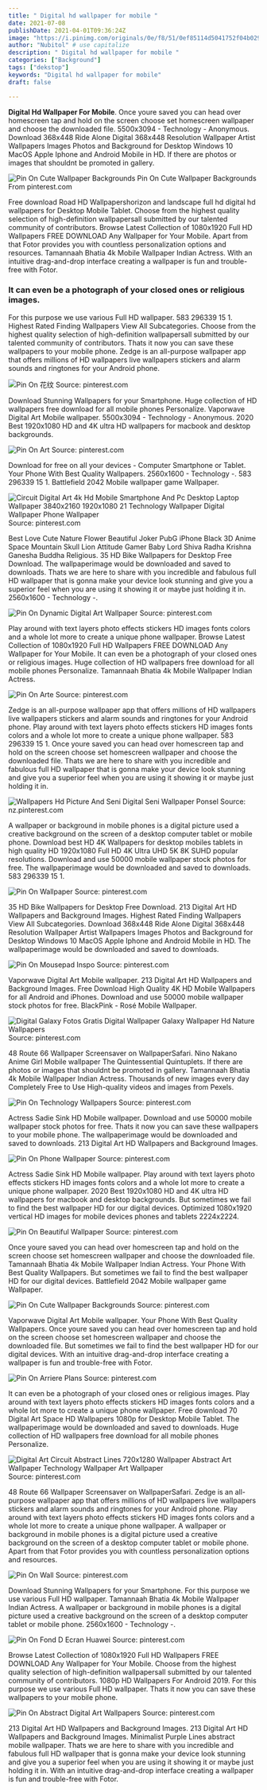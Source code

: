 ```yaml
---
title: " Digital hd wallpaper for mobile "
date: 2021-07-08
publishDate: 2021-04-01T09:36:24Z
image: "https://i.pinimg.com/originals/0e/f8/51/0ef85114d5041752f04b0290956ef60a.jpg"
author: "Nubitol" # use capitalize
description: " Digital hd wallpaper for mobile "
categories: ["Background"]
tags: ["dekstop"]
keywords: "Digital hd wallpaper for mobile"
draft: false

---
```



**Digital Hd Wallpaper For Mobile**. Once youre saved you can head over homescreen tap and hold on the screen choose set homescreen wallpaper and choose the downloaded file. 5500x3094 - Technology - Anonymous. Download 368x448 Ride Alone Digital 368x448 Resolution Wallpaper Artist Wallpapers Images Photos and Background for Desktop Windows 10 MacOS Apple Iphone and Android Mobile in HD. If there are photos or images that shouldnt be promoted in gallery.

![Pin On Cute Wallpaper Backgrounds](https://i.pinimg.com/736x/91/c8/31/91c831c8b0ea2294303963faee769c0a.jpg "Pin On Cute Wallpaper Backgrounds")
Pin On Cute Wallpaper Backgrounds From pinterest.com


Free download Road HD Wallpapershorizon and landscape full hd digital hd wallpapers for Desktop Mobile Tablet. Choose from the highest quality selection of high-definition wallpapersall submitted by our talented community of contributors. Browse Latest Collection of 1080x1920 Full HD Wallpapers FREE DOWNLOAD Any Wallpaper for Your Mobile. Apart from that Fotor provides you with countless personalization options and resources. Tamannaah Bhatia 4k Mobile Wallpaper Indian Actress. With an intuitive drag-and-drop interface creating a wallpaper is fun and trouble-free with Fotor.

### It can even be a photograph of your closed ones or religious images.

For this purpose we use various Full HD wallpaper. 583 296339 15 1. Highest Rated Finding Wallpapers View All Subcategories. Choose from the highest quality selection of high-definition wallpapersall submitted by our talented community of contributors. Thats it now you can save these wallpapers to your mobile phone. Zedge is an all-purpose wallpaper app that offers millions of HD wallpapers live wallpapers stickers and alarm sounds and ringtones for your Android phone.


![Pin On 花纹](https://i.pinimg.com/736x/42/8e/d6/428ed66579ae3e17f78109b8a4e929f1.jpg "Pin On 花纹")
Source: pinterest.com

Download Stunning Wallpapers for your Smartphone. Huge collection of HD wallpapers free download for all mobile phones Personalize. Vaporwave Digital Art Mobile wallpaper. 5500x3094 - Technology - Anonymous. 2020 Best 1920x1080 HD and 4K ultra HD wallpapers for macbook and desktop backgrounds.

![Pin On Art](https://i.pinimg.com/736x/af/bb/fc/afbbfc076d3f1f462a600308929b36bd.jpg "Pin On Art")
Source: pinterest.com

Download for free on all your devices - Computer Smartphone or Tablet. Your Phone With Best Quality Wallpapers. 2560x1600 - Technology -. 583 296339 15 1. Battlefield 2042 Mobile wallpaper game Wallpaper.

![Circuit Digital Art 4k Hd Mobile Smartphone And Pc Desktop Laptop Wallpaper 3840x2160 1920x1080 21 Technology Wallpaper Digital Wallpaper Phone Wallpaper](https://i.pinimg.com/564x/73/5f/b1/735fb1ba4e88c76061c897cecc114995.jpg "Circuit Digital Art 4k Hd Mobile Smartphone And Pc Desktop Laptop Wallpaper 3840x2160 1920x1080 21 Technology Wallpaper Digital Wallpaper Phone Wallpaper")
Source: pinterest.com

Best Love Cute Nature Flower Beautiful Joker PubG iPhone Black 3D Anime Space Mountain Skull Lion Attitude Gamer Baby Lord Shiva Radha Krishna Ganesha Buddha Religious. 35 HD Bike Wallpapers for Desktop Free Download. The wallpaperimage would be downloaded and saved to downloads. Thats we are here to share with you incredible and fabulous full HD wallpaper that is gonna make your device look stunning and give you a superior feel when you are using it showing it or maybe just holding it in. 2560x1600 - Technology -.

![Pin On Dynamic Digital Art Wallpaper](https://i.pinimg.com/originals/99/ab/c4/99abc4b2320c20143e3ac7919b16f618.png "Pin On Dynamic Digital Art Wallpaper")
Source: pinterest.com

Play around with text layers photo effects stickers HD images fonts colors and a whole lot more to create a unique phone wallpaper. Browse Latest Collection of 1080x1920 Full HD Wallpapers FREE DOWNLOAD Any Wallpaper for Your Mobile. It can even be a photograph of your closed ones or religious images. Huge collection of HD wallpapers free download for all mobile phones Personalize. Tamannaah Bhatia 4k Mobile Wallpaper Indian Actress.

![Pin On Arte](https://i.pinimg.com/474x/4a/36/6e/4a366e6470198c68198c3d043170b7df.jpg "Pin On Arte")
Source: pinterest.com

Zedge is an all-purpose wallpaper app that offers millions of HD wallpapers live wallpapers stickers and alarm sounds and ringtones for your Android phone. Play around with text layers photo effects stickers HD images fonts colors and a whole lot more to create a unique phone wallpaper. 583 296339 15 1. Once youre saved you can head over homescreen tap and hold on the screen choose set homescreen wallpaper and choose the downloaded file. Thats we are here to share with you incredible and fabulous full HD wallpaper that is gonna make your device look stunning and give you a superior feel when you are using it showing it or maybe just holding it in.

![Wallpapers Hd Picture And Seni Digital Seni Wallpaper Ponsel](https://i.pinimg.com/originals/93/44/05/9344056e63e35aec542f23c46032bc38.jpg "Wallpapers Hd Picture And Seni Digital Seni Wallpaper Ponsel")
Source: nz.pinterest.com

A wallpaper or background in mobile phones is a digital picture used a creative background on the screen of a desktop computer tablet or mobile phone. Download best HD 4K Wallpapers for desktop mobiles tablets in high quality HD 1920x1080 Full HD 4K Ultra UHD 5K 8K SUHD popular resolutions. Download and use 50000 mobile wallpaper stock photos for free. The wallpaperimage would be downloaded and saved to downloads. 583 296339 15 1.

![Pin On Wallpaper](https://i.pinimg.com/originals/16/c0/9c/16c09cdabc2573b23c87ecc26deec08a.jpg "Pin On Wallpaper")
Source: pinterest.com

35 HD Bike Wallpapers for Desktop Free Download. 213 Digital Art HD Wallpapers and Background Images. Highest Rated Finding Wallpapers View All Subcategories. Download 368x448 Ride Alone Digital 368x448 Resolution Wallpaper Artist Wallpapers Images Photos and Background for Desktop Windows 10 MacOS Apple Iphone and Android Mobile in HD. The wallpaperimage would be downloaded and saved to downloads.

![Pin On Mousepad Inspo](https://i.pinimg.com/736x/5a/95/f7/5a95f7e0522fb7c3e258d3eb41ff6a60.jpg "Pin On Mousepad Inspo")
Source: pinterest.com

Vaporwave Digital Art Mobile wallpaper. 213 Digital Art HD Wallpapers and Background Images. Free Download High Quality 4K HD Mobile Wallpapers for all Android and iPhones. Download and use 50000 mobile wallpaper stock photos for free. BlackPink - Rosé Mobile Wallpaper.

![Digital Galaxy Fotos Gratis Digital Wallpaper Galaxy Wallpaper Hd Nature Wallpapers](https://i.pinimg.com/originals/ab/f4/f8/abf4f80583afdfca975197be94c92067.jpg "Digital Galaxy Fotos Gratis Digital Wallpaper Galaxy Wallpaper Hd Nature Wallpapers")
Source: pinterest.com

48 Route 66 Wallpaper Screensaver on WallpaperSafari. Nino Nakano Anime Girl Mobile wallpaper The Quintessential Quintuplets. If there are photos or images that shouldnt be promoted in gallery. Tamannaah Bhatia 4k Mobile Wallpaper Indian Actress. Thousands of new images every day Completely Free to Use High-quality videos and images from Pexels.

![Pin On Technology Wallpapers](https://i.pinimg.com/474x/ac/ad/df/acaddf47f06bc4e94a49e61f54fe8fcf.jpg "Pin On Technology Wallpapers")
Source: pinterest.com

Actress Sadie Sink HD Mobile wallpaper. Download and use 50000 mobile wallpaper stock photos for free. Thats it now you can save these wallpapers to your mobile phone. The wallpaperimage would be downloaded and saved to downloads. 213 Digital Art HD Wallpapers and Background Images.

![Pin On Phone Wallpaper](https://i.pinimg.com/originals/3e/bb/1e/3ebb1ec77b065b2e8bb20433cb49ec17.jpg "Pin On Phone Wallpaper")
Source: pinterest.com

Actress Sadie Sink HD Mobile wallpaper. Play around with text layers photo effects stickers HD images fonts colors and a whole lot more to create a unique phone wallpaper. 2020 Best 1920x1080 HD and 4K ultra HD wallpapers for macbook and desktop backgrounds. But sometimes we fail to find the best wallpaper HD for our digital devices. Optimized 1080x1920 vertical HD images for mobile devices phones and tablets 2224x2224.

![Pin On Beautiful Wallpaper](https://i.pinimg.com/474x/50/95/71/5095716bec56289a6d708087816ad481.jpg "Pin On Beautiful Wallpaper")
Source: pinterest.com

Once youre saved you can head over homescreen tap and hold on the screen choose set homescreen wallpaper and choose the downloaded file. Tamannaah Bhatia 4k Mobile Wallpaper Indian Actress. Your Phone With Best Quality Wallpapers. But sometimes we fail to find the best wallpaper HD for our digital devices. Battlefield 2042 Mobile wallpaper game Wallpaper.

![Pin On Cute Wallpaper Backgrounds](https://i.pinimg.com/736x/91/c8/31/91c831c8b0ea2294303963faee769c0a.jpg "Pin On Cute Wallpaper Backgrounds")
Source: pinterest.com

Vaporwave Digital Art Mobile wallpaper. Your Phone With Best Quality Wallpapers. Once youre saved you can head over homescreen tap and hold on the screen choose set homescreen wallpaper and choose the downloaded file. But sometimes we fail to find the best wallpaper HD for our digital devices. With an intuitive drag-and-drop interface creating a wallpaper is fun and trouble-free with Fotor.

![Pin On Arriere Plans](https://i.pinimg.com/736x/75/68/f6/7568f6dddb45a06ea5472b5bd5469734.jpg "Pin On Arriere Plans")
Source: pinterest.com

It can even be a photograph of your closed ones or religious images. Play around with text layers photo effects stickers HD images fonts colors and a whole lot more to create a unique phone wallpaper. Free download 70 Digital Art Space HD Wallpapers 1080p for Desktop Mobile Tablet. The wallpaperimage would be downloaded and saved to downloads. Huge collection of HD wallpapers free download for all mobile phones Personalize.

![Digital Art Circuit Abstract Lines 720x1280 Wallpaper Abstract Art Wallpaper Technology Wallpaper Art Wallpaper](https://i.pinimg.com/736x/20/29/0d/20290d16acad3bfa49e687a085978f13.jpg "Digital Art Circuit Abstract Lines 720x1280 Wallpaper Abstract Art Wallpaper Technology Wallpaper Art Wallpaper")
Source: pinterest.com

48 Route 66 Wallpaper Screensaver on WallpaperSafari. Zedge is an all-purpose wallpaper app that offers millions of HD wallpapers live wallpapers stickers and alarm sounds and ringtones for your Android phone. Play around with text layers photo effects stickers HD images fonts colors and a whole lot more to create a unique phone wallpaper. A wallpaper or background in mobile phones is a digital picture used a creative background on the screen of a desktop computer tablet or mobile phone. Apart from that Fotor provides you with countless personalization options and resources.

![Pin On Wall](https://i.pinimg.com/originals/5d/55/94/5d559466dbc9876b809aabae7f389cd5.jpg "Pin On Wall")
Source: pinterest.com

Download Stunning Wallpapers for your Smartphone. For this purpose we use various Full HD wallpaper. Tamannaah Bhatia 4k Mobile Wallpaper Indian Actress. A wallpaper or background in mobile phones is a digital picture used a creative background on the screen of a desktop computer tablet or mobile phone. 2560x1600 - Technology -.

![Pin On Fond D Ecran Huawei](https://i.pinimg.com/474x/44/b1/ce/44b1ce600732fce642c7eda440b021e0.jpg "Pin On Fond D Ecran Huawei")
Source: pinterest.com

Browse Latest Collection of 1080x1920 Full HD Wallpapers FREE DOWNLOAD Any Wallpaper for Your Mobile. Choose from the highest quality selection of high-definition wallpapersall submitted by our talented community of contributors. 1080p HD Wallpapers For Android 2019. For this purpose we use various Full HD wallpaper. Thats it now you can save these wallpapers to your mobile phone.

![Pin On Abstract Digital Art Wallpapers](https://i.pinimg.com/originals/0e/f8/51/0ef85114d5041752f04b0290956ef60a.jpg "Pin On Abstract Digital Art Wallpapers")
Source: pinterest.com

213 Digital Art HD Wallpapers and Background Images. 213 Digital Art HD Wallpapers and Background Images. Minimalist Purple Lines abstract mobile wallpaper. Thats we are here to share with you incredible and fabulous full HD wallpaper that is gonna make your device look stunning and give you a superior feel when you are using it showing it or maybe just holding it in. With an intuitive drag-and-drop interface creating a wallpaper is fun and trouble-free with Fotor.

